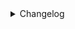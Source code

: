 <details>
<summary>Changelog</summary>

### 3.3.7

- Add setting to disable notifications for a specific camera, on MQTT as well

### 3.3.6

- Any object entities added on MQTT and file system, will be triggered for any object detection (animal, vehicle, person)

### 3.3.1

- Occupancy data persisting improved. Current status and detected objects added to settings. 
Should fix false resetting on startup

### 3.2.0

- Update images for rule in the same asynqueue to make sure an image is always available

### 3.1.23

- Link plugin rule entities on devices and vice-versa, plugin triggers will activate the plugin entity as well

### 3.1.17

- Fix retained button messages not cleaned up

### 3.1.15

- Only update motion in case of non-NVR detections when NVR detections is enabled

### 3.1.10

- Move MQTT enabled setting on camera level, enabled by default
- Move Notifier enabled setting on notifier level, enabled by default

### 3.1.9

- Added option to fetch frames from prebuffer. Unsuggested for use, use it only if snapshot crashes continuously

### 3.0.31

- Automatic cleanup of HA entities when not available anymore

### 3.0.30

- `Minimum MQTT publish delay` setting adding on the camera, allowing to defer detection updates

### 3.0.28

- NVR images will be stored on system as well, with a -NVR suffix, along with the non-cropped ones

### 3.0.27

- Add camera level configuration to enable regular occupancy check

### 3.0.23

- Add rule configuration to delay MQTT image update

### 3.0.21

- Cleanup detection rules discovery not supported per camera

### 3.0.20

- Fix NVR detections parsing

### 3.0.19

- Performance noticeably improved splitting images update on MQTT in batches

### 3.0.17

- MQTT client split per device to reduce overhead for weak brokers
- Utilize images from object detectors when available
- Optimize image usage 

### 3.0.8

Added support to Groq

### 3.0.7

Added support to Anthropic AI

### 3.0.6

Added support to Google AI, thanks @sfn!

### 3.0.0

MQTT rework. Most of the IDs have changed. Remove all the homeassistant devices and let the plugin to recreate them.
This was required to allow me to extend the plugin in an easier and scalable way. Some improvements happened along the way

### 2.2.30

Add MQTT flag for each rule currently running

### 2.2.28

Enable reporting of occupancy data for every camera enabled to MQTT

### 2.2.27

Audio deteciton rules implemented

### 2.2.26

Add PTZ controls to MQTT/HA

### 2.2.25

Add Reboot button to MQTT/HA

</details>